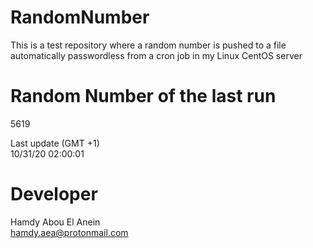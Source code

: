 # RandomNumber    
This is a test repository where a random number is pushed to a file automatically passwordless from a cron job in my Linux CentOS server    
# Random Number of the last run   
5619
      
Last update (GMT +1)    
10/31/20 02:00:01
# Developer    
Hamdy Abou El Anein   
hamdy.aea@protonmail.com
